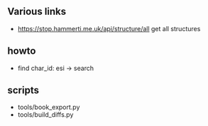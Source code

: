 ## Various links

* https://stop.hammerti.me.uk/api/structure/all get all structures


## howto

* find char_id: esi -> search


## scripts

* tools/book_export.py
* tools/build_diffs.py
